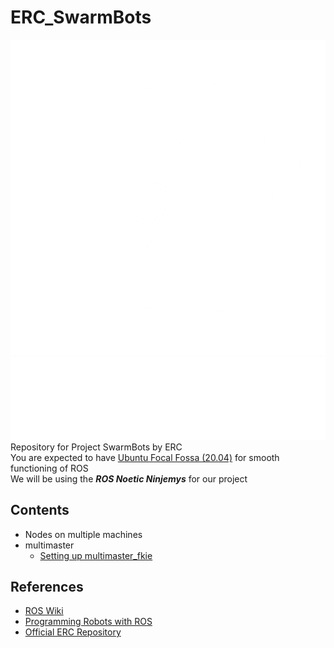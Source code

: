 # ERC_SwarmBots
![ERClogo](/assets/img/ERC_logo.png)
![ROS logo](/assets/img/ROS_logo.png)  
Repository for Project SwarmBots by ERC  
You are expected to have [Ubuntu Focal Fossa (20.04)](https://releases.ubuntu.com/focal/) for smooth functioning of ROS  
We will be using the ***ROS Noetic Ninjemys*** for our project
## Contents
- Nodes on multiple machines
- multimaster
  - [Setting up multimaster_fkie](/multimaster/SETUP.md)
## References
- [ROS Wiki](https://wiki.ros.org/)
- [Programming Robots with ROS](/Programming_Robots_with_ROS.pdf)
- [Official ERC Repository](https://github.com/ERC-BPGC/swarm_bots)
